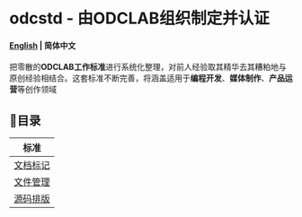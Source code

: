 # odcstd - 由ODCLAB组织制定并认证

#### [English](README.md) | 简体中文

把零散的**ODCLAB工作标准**进行系统化整理，对前人经验取其精华去其糟粕地与原创经验相结合。这套标准不断完善，将涵盖适用于**编程开发**、**媒体制作**、**产品运营**等创作领域



## 🧭目录

| 标准                          |
| ----------------------------- |
| [文档标记](zh-cn\文档标记.md) |
| [文件管理](zh-cn\文件管理.md) |
| [源码排版](zh-cn\源码排版.md) |